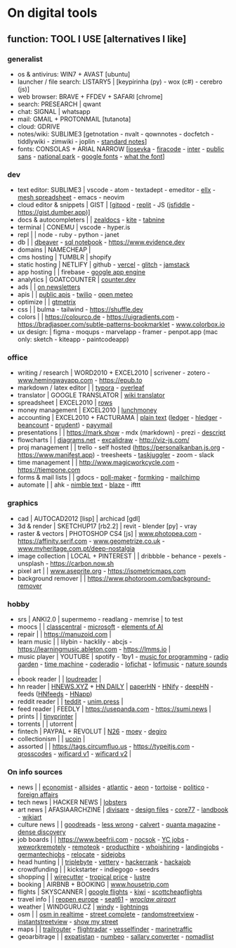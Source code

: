# On digital tools

## function: TOOL I USE [alternatives I like]

### generalist

- os & antivirus: WIN7 + AVAST [ubuntu]
- launcher / file search: LISTARY5 | [keypirinha (py) - wox (c#) - cerebro (js)]
- web browser: BRAVE + FFDEV + SAFARI [chrome]
- search: PRESEARCH | qwant
- chat: SIGNAL | whatsapp
- mail: GMAIL + PROTONMAIL [tutanota]
- cloud: GDRIVE
- notes/wiki: SUBLIME3 [getnotation - nvalt - qownnotes - docfetch - tiddlywiki - zimwiki - joplin - [standard notes](https://standardnotes.org)]
- fonts: CONSOLAS + ARIAL NARROW [[iosevka](https://typeof.net/Iosevka) - [firacode](https://github.com/tonsky/FiraCode) - [inter](https://rsms.me/inter) - [public sans](https://public-sans.digital.gov) - [national park](https://nationalparktypeface.com) - [google fonts](https://fonts.google.com) - [what the font](onts.com/WhatTheFont)]

### dev

- text editor: SUBLIME3 | vscode - atom - textadept - emeditor - [ellx](https://ellx.io) - [mesh spreadsheet](http://mesh-spreadsheet.com) - emacs - neovim
- cloud editor & snippets | GIST | [[gitpod](https://www.gitpod.io) - [replit](https://repl.it) - JS ([jsfiddle](https://jsfiddle.net) - https://gist.dumber.app)]
- docs & autocompleters | | [zealdocs](https://zealdocs.org) - [kite](https://www.kite.com) - [tabnine](https://tabnine.com)
- terminal | CONEMU | vscode - hyper.is
- repl | | node - ruby - python - janet
- db | | [dbeaver](https://dbeaver.io) - [sql notebook](https://franchise.cloud) - https://www.evidence.dev
- domains | NAMECHEAP |
- cms hosting | TUMBLR |  shopify
- static hosting | NETLIFY | github - [vercel](https://vercel.com) - [glitch](https://glitch.com) - [jamstack](https://jamstack.org/generators)
- app hosting | | firebase - [google app engine](https://cloud.google.com/appengine)
- analytics | GOATCOUNTER | [counter.dev](https://counter.dev)
- ads | | [on newsletters](https://upstart.me/search/index.php)
- apis | | [public apis](https://github.com/public-apis/public-apis) - [twilio](https://www.twilio.com) - [open meteo](https://open-meteo.com/en/docs)
- optimize | | [gtmetrix](https://gtmetrix.com)
- css | | bulma - tailwind - https://shuffle.dev
- colors | | https://colourco.de - https://uigradients.com - https://bradjasper.com/subtle-patterns-bookmarklet - www.colorbox.io
- ux design: | figma - moqups - marvelapp - framer - penpot.app (mac only: sketch - kiteapp - paintcodeapp)

### office

- writing / research | WORD2010 + EXCEL2010 | scrivener - zotero - www.hemingwayapp.com - https://epub.to
- markdown / latex editor | | [typora](https://typora.io) - [overleaf](https://www.overleaf.com)
- translator | GOOGLE TRANSLATOR | [wiki translator](https://wikitranslator.github.io)
- spreadsheet | EXCEL2010 | [rows](https://rows.com)
- money management | EXCEL2010 | [lunchmoney](https://lunchmoney.app)
- accounting | EXCEL2010 + FACTURAMA | [plain text](https://plaintextaccounting.org/) ([ledger](www.ledger-cli.org) - [hledger](https://hledger.org) - [beancount](https://awesome-beancount.com) - [prudent](https://prudent.me)) - [payymail](https://payymail.com)
- presentations | | https://mark.show - mdx (markdown) - prezi - [descript](https://www.descript.com)
- flowcharts | | [diagrams.net](https://app.diagrams.net) - [excalidraw](https://excalidraw.com) - http://viz-js.com/
- proj management | | trello - self hosted (https://personalkanban.js.org - https://www.manifest.app) - treesheets - [taskjuggler](https://taskjuggler.org) - zoom - slack
- time management | | http://www.magicworkcycle.com - https://tiempone.com
- forms & mail lists | | gdocs - [poll-maker](https://www.poll-maker.com) - [formking](https://www.formking.io) - [mailchimp](https://mailchimp.com)
- automate | | ahk - [nimble text](https://nimbletext.com) - [blaze](https://blaze.today) - ifttt

### graphics

- cad | AUTOCAD2012 [lisp] |  archicad [gdl]
- 3d & render | SKETCHUP17 [rb2.2] | revit - blender [py] - vray
- raster & vectors | PHOTOSHOP CS4 [js] | www.photopea.com - https://affinity.serif.com - www.geometrize.co.uk - www.myheritage.com.pt/deep-nostalgia
- image collection | LOCAL + PINTEREST | | dribbble - behance - pexels - unsplash - https://carbon.now.sh
- pixel art | | www.aseprite.org - https://isometricmaps.com
- background remover | | https://www.photoroom.com/background-remover

### hobby

- srs | ANKI2.0 | supermemo - readlang - memrise | to test
- moocs | | [classcentral](https://classcentral.com) - [microsoft](https://docs.microsoft.com/en-us/learn) - [elements of AI](https://elementsofai.com)
- repair | | https://manuzoid.com |
- learn music | | lilybin - hacklily - abcjs - https://learningmusic.ableton.com - https://lmms.io |
- music player | YOUTUBE | spotify - 1by1 - [music for programming](https://musicforprogramming.net) - [radio garden](http://radio.garden) - [time machine](https://radiooooo.com) - [coderadio](https://coderadio.freecodecamp.org) - [lofichat](https://lofi.chat) - [lofimusic](https://lofimusic.app) - [nature sounds](https://rainbowhunt.com) | 
- ebook reader | | [loudreader](https://www.loudreader.com) | 
- hn reader | [HNEWS.XYZ](https://hnews.xyz/top) + [HN DAILY](https://www.daemonology.net/hn-daily/) | [paperHN](https://www.wolfgangfaust.com/project/paper-hn/) - [HNify](https://hnify.com) - [deepHN](https://deephn.org) - feeds ([HNfeeds](https://hnrss.github.io/) - [HNapp](https://hnapp.com))
- reddit reader | | [teddit](https://teddit.net) - [unim.press](https://unim.press/) | 
- feed reader | FEEDLY | https://usepanda.com - https://sumi.news | 
- prints | | [tinyprinter](https://tinyprinter.club) | 
- torrents | | utorrent | 
- fintech | PAYPAL + REVOLUT | [N26](https://n26.com) - [moey](https://www.moey.pt) - [degiro](https://www.degiro.pt)
- collectionism | | [ucoin](https://en.ucoin.net) | 
- assorted | | https://tags.circumfluo.us - https://typeitjs.com - [qrosscodes](https://qrosscodes.com) - [wificard v1](https://wificard.io) - [wificard v2](https://zdgeier.github.io/wifi-code) | 

### On info sources

- news | | [economist](https://economist.com) - [allsides](https://www.allsides.com) - [atlantic](https://www.theatlantic.com) - [aeon](https://aeon.co) - [tortoise](https://www.tortoisemedia.com) - [politico](https://www.politico.eu) - [foreign affairs](https://www.foreignaffairs.com)
- tech news | HACKER NEWS | [lobsters](https://lobste.rs)
- art news | AFASIAARCHZINE | [divisare](https://divisare.com) - [design files](https://thedesignfiles.net) - [core77](https://www.core77.com) - [landbook](https://land-book.com) - [wikiart](https://www.wikiart.org)
- culture news | | [goodreads](https://www.goodreads.com) - [less wrong](https://www.lesswrong.com) - [calvert](https://calvertjournal.com) - [quanta magazine](https://www.quantamagazine.org) - [dense discovery](https://www.densediscovery.com/archive/)
- job boards | | https://www.beefrii.com - [nocsok](https://nocsok.com/) - [YC jobs](https://www.ycombinator.com/jobs) - [weworkremotely](https://weworkremotely.com/) - [remoteok](https://remoteok.io/) - [producthire](https://producthire.net/) - [whoishiring](https://whoishiring.io/) - [landingjobs](https://landing.jobs/) - [germantechjobs](https://germantechjobs.de/) - [relocate](https://relocate.me/) - [sidejobs](https://sidequestjobs.com/)
- head hunting | | [triplebyte](https://triplebyte.com/) - [vettery](https://www.vettery.com/candidate/tech) - [hackerrank](https://www.hackerrank.com/) - [hackajob](https://hackajob.co/)
- crowdfunding | | kickstarter - indiegogo - seedrs
- shopping | | [wirecutter](https://www.nytimes.com/wirecutter) - [tropical price](https://tropicalprice.com) - [lustre](https://lustre.ai)
- booking | AIRBNB + BOOKING | www.housetrip.com
- flights | SKYSCANNER | [google flights](https://www.google.com/flights) - [kiwi](https://www.kiwi.com) - [scottcheapflights](https://scottscheapflights.com)
- travel info | | [reopen europe](https://reopen.europa.eu/pt) - [seat61](https://www.seat61.com) - *[wroclaw airport](https://airport.wroclaw.pl)*
- weather | WINDGURU.CZ | [windy](https://www.windy.com) - [lightnings](https://www.blitzortung.org/en/live_lightning_maps.php)
- osm | | [osm in realtime](https://osm-in-realtime.jwestman.net) - [street complete](https://play.google.com/store/apps/details?id=de.westnordost.streetcomplete) - [randomstreetview](https://randomstreetview.com/) - [instantstreetview](https://www.instantstreetview.com/) - [show my street](https://showmystreet.com/)
- maps | | [trailrouter](https://trailrouter.com) - [flightradar](https://www.flightradar24.com) - [vesselfinder](https://www.vesselfinder.com/) - [marinetraffic](https://www.marinetraffic.com/)
- geoarbitrage | | [expatistan](https://www.expatistan.com/cost-of-living) - [numbeo](https://www.numbeo.com/cost-of-living/) - [sallary converter](https://neilkakkar.com/salary-calculator-by-city.html) - [nomadlist](https://nomadlist.com)
